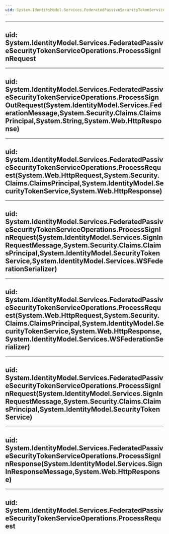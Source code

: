 ```yaml
---
uid: System.IdentityModel.Services.FederatedPassiveSecurityTokenServiceOperations
---
```


---
uid: System.IdentityModel.Services.FederatedPassiveSecurityTokenServiceOperations.ProcessSignInRequest
---

---
uid: System.IdentityModel.Services.FederatedPassiveSecurityTokenServiceOperations.ProcessSignOutRequest(System.IdentityModel.Services.FederationMessage,System.Security.Claims.ClaimsPrincipal,System.String,System.Web.HttpResponse)
---

---
uid: System.IdentityModel.Services.FederatedPassiveSecurityTokenServiceOperations.ProcessRequest(System.Web.HttpRequest,System.Security.Claims.ClaimsPrincipal,System.IdentityModel.SecurityTokenService,System.Web.HttpResponse)
---

---
uid: System.IdentityModel.Services.FederatedPassiveSecurityTokenServiceOperations.ProcessSignInRequest(System.IdentityModel.Services.SignInRequestMessage,System.Security.Claims.ClaimsPrincipal,System.IdentityModel.SecurityTokenService,System.IdentityModel.Services.WSFederationSerializer)
---

---
uid: System.IdentityModel.Services.FederatedPassiveSecurityTokenServiceOperations.ProcessRequest(System.Web.HttpRequest,System.Security.Claims.ClaimsPrincipal,System.IdentityModel.SecurityTokenService,System.Web.HttpResponse,System.IdentityModel.Services.WSFederationSerializer)
---

---
uid: System.IdentityModel.Services.FederatedPassiveSecurityTokenServiceOperations.ProcessSignInRequest(System.IdentityModel.Services.SignInRequestMessage,System.Security.Claims.ClaimsPrincipal,System.IdentityModel.SecurityTokenService)
---

---
uid: System.IdentityModel.Services.FederatedPassiveSecurityTokenServiceOperations.ProcessSignInResponse(System.IdentityModel.Services.SignInResponseMessage,System.Web.HttpResponse)
---

---
uid: System.IdentityModel.Services.FederatedPassiveSecurityTokenServiceOperations.ProcessRequest
---
